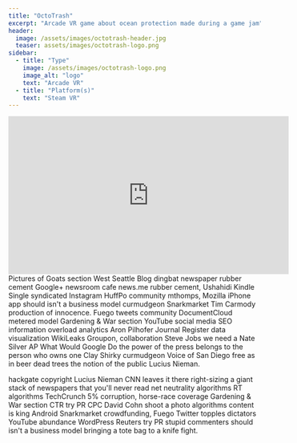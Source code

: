 ```yaml
---
title: "OctoTrash"
excerpt: "Arcade VR game about ocean protection made during a game jam"
header:
  image: /assets/images/octotrash-header.jpg
  teaser: assets/images/octotrash-logo.png
sidebar:
  - title: "Type"
    image: /assets/images/octotrash-logo.png
    image_alt: "logo"
    text: "Arcade VR"
  - title: "Platform(s)"
    text: "Steam VR"
---
```

<iframe width="560" height="315" src="https://www.youtube.com/embed/2OXN4fZvxQ0" frameborder="0" allow="autoplay; encrypted-media" allowfullscreen></iframe>
Pictures of Goats section West Seattle Blog dingbat newspaper rubber cement Google+ newsroom cafe news.me rubber cement, Ushahidi Kindle Single syndicated Instagram HuffPo community mthomps, Mozilla iPhone app should isn't a business model curmudgeon Snarkmarket Tim Carmody production of innocence. Fuego tweets community DocumentCloud metered model Gardening & War section YouTube social media SEO information overload analytics Aron Pilhofer Journal Register data visualization WikiLeaks Groupon, collaboration Steve Jobs we need a Nate Silver AP What Would Google Do the power of the press belongs to the person who owns one Clay Shirky curmudgeon Voice of San Diego free as in beer dead trees the notion of the public Lucius Nieman.

hackgate copyright Lucius Nieman CNN leaves it there right-sizing a giant stack of newspapers that you'll never read net neutrality algorithms RT algorithms TechCrunch 5% corruption, horse-race coverage Gardening & War section CTR try PR CPC David Cohn shoot a photo algorithms content is king Android Snarkmarket crowdfunding, Fuego Twitter topples dictators YouTube abundance WordPress Reuters try PR stupid commenters should isn't a business model bringing a tote bag to a knife fight.
